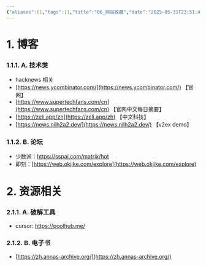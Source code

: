 ```yaml
---
{"aliases":[],"tags":[],"title":"06_网站收藏","date":"2025-05-31T23:51:42Z","date_modify":"2025-05-31T23:52:30Z","dg-publish":true,"permalink":"/900_Publish/06_网站收藏/","dgPassFrontmatter":true,"noteIcon":"","created":"2025-05-31T23:51:42Z","updated":"2025-05-31T23:52:30Z"}
---
```



# 1. 博客

### 1.1.1. A. 技术类

- hacknews 相关
- [https://news.ycombinator.com/](https://news.ycombinator.com/) 【官网】
- [https://www.supertechfans.com/cn](https://www.supertechfans.com/cn) 【官网中文每日摘要】
- [https://zeli.app/zh](https://zeli.app/zh) 【中文科技】
- [https://news.nilh2a2.dev/](https://news.nilh2a2.dev/) 【v2ex demo】

### 1.1.2. B. 论坛

- 少数派：https://sspai.com/matrix/hot
- 即刻：[https://web.okjike.com/explore](https://web.okjike.com/explore)

# 2. 资源相关

### 2.1.1. A. 破解工具

- cursor: https://poolhub.me/

### 2.1.2. B. 电子书

- [https://zh.annas-archive.org/](https://zh.annas-archive.org/)
